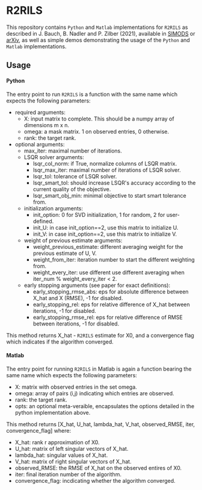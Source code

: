 # R2RILS
This repository contains `Python` and `Matlab` implementations for `R2RILS` as described in J. Bauch, B. Nadler and P. Zilber (2021), available in [SIMODS](https://epubs.siam.org/doi/abs/10.1137/20M1315294) or [arXiv](https://arxiv.org/abs/2002.01849), as well as simple demos demonstrating the usage of the `Python` and `Matlab` implementations.
## Usage
#### Python
The entry point to run `R2RILS` is a function with the same name which expects the following parameters:
- required arguments:
  - X: input matrix to complete. This should be a numpy array of dimensions m x n.
  - omega: a mask matrix. 1 on observed entries, 0 otherwise.
  - rank: the target rank.
- optional arguments:
  - max_iter: maximal number of iterations.</li>
  - LSQR solver arguments:
    - lsqr_col_norm: if True, normalize columns of LSQR matrix.
    - lsqr_max_iter: maximal number of iterations of LSQR solver.
    - lsqr_tol: tolerance of LSQR solver.
    - lsqr_smart_tol: should increase LSQR's accuracy according to the current quality of the objective.
    - lsqr_smart_obj_min: minimal objective to start smart tolerance from.
  - initialization arguments:
    - init_option: 0 for SVD initialization, 1 for random, 2 for user-defined.
    - init_U: in case init_option==2, use this matrix to initialize U.
    - init_V: in case init_option==2, use this matrix to initialize V.
  - weight of previous estimate arguments:
    - weight_previous_estimate: different averaging weight for the previous estimate of U, V.
    - weight_from_iter: iteration number to start the different weighting from.
    - weight_every_iter: use different use different averaging when iter_num % weight_every_iter < 2.
  - early stopping arguments (see paper for exact definitions):
    - early_stopping_rmse_abs: eps for absolute difference between X_hat and X (RMSE), -1 for disabled.
    - early_stopping_rel: eps for relative difference of X_hat between iterations, -1 for disabled.
    - early_stopping_rmse_rel: eps for relative difference of RMSE between iterations, -1 for disabled.

This method returns X_hat - `R2RILS` estimate for X0, and a convergence flag which indicates if the algorithm converged.

#### Matlab
The entry point for running `R2RILS` in Matlab is again a function bearing the same name
which expects the following parameters:
- X: matrix with observed entries in the set omega.
- omega: array of pairs (i,j) indicating which entries are observed.
- rank: the target rank.
- opts: an optional meta-veraible, encapsulates the options detailed in the python implementation above.

This method returns [X_hat, U_hat, lambda_hat, V_hat, observed_RMSE, iter, convergence_flag] where:
- X_hat: rank r approximation of X0.
- U_hat: matrix of left singular vectors of X_hat.
- lambda_hat: singular values of X_hat.
- V_hat: matrix of right singular vectors of X_hat.
- observed_RMSE: the RMSE of X_hat on the observed entires of X0.
- iter: final iteration number of the algorithm.
- convergence_flag: incdicating whether the algorithm converged.

